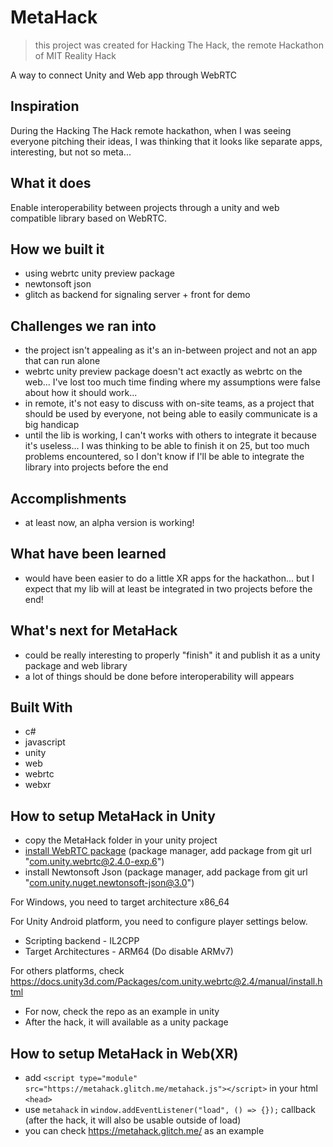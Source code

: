 # MetaHack
> this project was created for Hacking The Hack, the remote Hackathon of MIT Reality Hack

A way to connect Unity and Web app through WebRTC

## Inspiration
During the Hacking The Hack remote hackathon, when I was seeing everyone pitching their ideas, I was thinking that it looks like separate apps, interesting, but not so meta...

## What it does
Enable interoperability between projects through a unity and web compatible library based on WebRTC.

## How we built it
- using webrtc unity preview package
- newtonsoft json
- glitch as backend for signaling server + front for demo

## Challenges we ran into
- the project isn't appealing as it's an in-between project and not an app that can run alone
- webrtc unity preview package doesn't act exactly as webrtc on the web... I've lost too much time finding where my assumptions were false about how it should work...
- in remote, it's not easy to discuss with on-site teams, as a project that should be used by everyone, not being able to easily communicate is a big handicap
- until the lib is working, I can't works with others to integrate it because it's useless... I was thinking to be able to finish it on 25, but too much problems encountered, so I don't know if I'll be able to integrate the library into projects before the end

## Accomplishments
- at least now, an alpha version is working!

## What have been learned
- would have been easier to do a little XR apps for the hackathon... but I expect that my lib will at least be integrated in two projects before the end!

## What's next for MetaHack
- could be really interesting to properly "finish" it and publish it as a unity package and web library
- a lot of things should be done before interoperability will appears

## Built With
- c#
- javascript
- unity
- web
- webrtc
- webxr

## How to setup MetaHack in Unity
- copy the MetaHack folder in your unity project
- [install WebRTC package](https://docs.unity3d.com/Packages/com.unity.webrtc@2.4/manual/install.html) (package manager, add package from git url "com.unity.webrtc@2.4.0-exp.6")
- install Newtonsoft Json (package manager, add package from git url "com.unity.nuget.newtonsoft-json@3.0")

For Windows, you need to target architecture x86_64

For Unity Android platform, you need to configure player settings below.
- Scripting backend - IL2CPP
- Target Architectures - ARM64 (Do disable ARMv7)

For others platforms, check https://docs.unity3d.com/Packages/com.unity.webrtc@2.4/manual/install.html

- For now, check the repo as an example in unity
- After the hack, it will available as a unity package

## How to setup MetaHack in Web(XR)
- add `<script type="module" src="https://metahack.glitch.me/metahack.js"></script>` in your html `<head>`
- use `metahack` in `window.addEventListener("load", () => {});` callback (after the hack, it will also be usable outside of load)
- you can check https://metahack.glitch.me/ as an example